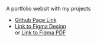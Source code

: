 
A portfolio websit with my projects
<ul>
<li> <a href="https://lonialnor.github.io/Portfolio/portfolio.html">Github Page Link</a> </li>
<li> <a href="https://www.figma.com/file/7RQoeosilFglXHuPlJeBBw/Portfolio-design?node-id=0%3A1">Link to Figma Design</a> </li> or <a href="https://github.com/lonialnor/Portfolio/blob/main/portfolio%20deisgn.pdf">Link to Figma PDF</a>
 
